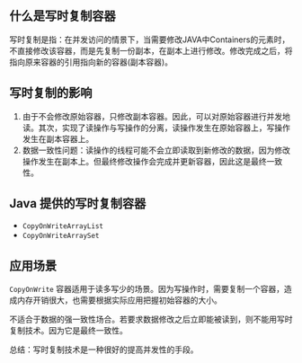 ## 什么是写时复制容器

写时复制是指：在并发访问的情景下，当需要修改JAVA中Containers的元素时，不直接修改该容器，而是先复制一份副本，在副本上进行修改。修改完成之后，将指向原来容器的引用指向新的容器(副本容器)。

## 写时复制的影响

1. 由于不会修改原始容器，只修改副本容器。因此，可以对原始容器进行并发地读。其次，实现了读操作与写操作的分离，读操作发生在原始容器上，写操作发生在副本容器上。
2. 数据一致性问题：读操作的线程可能不会立即读取到新修改的数据，因为修改操作发生在副本上。但最终修改操作会完成并更新容器，因此这是最终一致性。

## Java 提供的写时复制容器

* `CopyOnWriteArrayList`
* `CopyOnWriteArraySet`

## 应用场景

`CopyOnWrite` 容器适用于读多写少的场景。因为写操作时，需要复制一个容器，造成内存开销很大，也需要根据实际应用把握初始容器的大小。

不适合于数据的强一致性场合。若要求数据修改之后立即能被读到，则不能用写时复制技术。因为它是最终一致性。

总结：写时复制技术是一种很好的提高并发性的手段。

